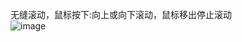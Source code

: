 无缝滚动，鼠标按下:向上或向下滚动，鼠标移出停止滚动   
![image](http://github.com/tagei/loop/raw/master/images/QQ图片20161212163258.png)

